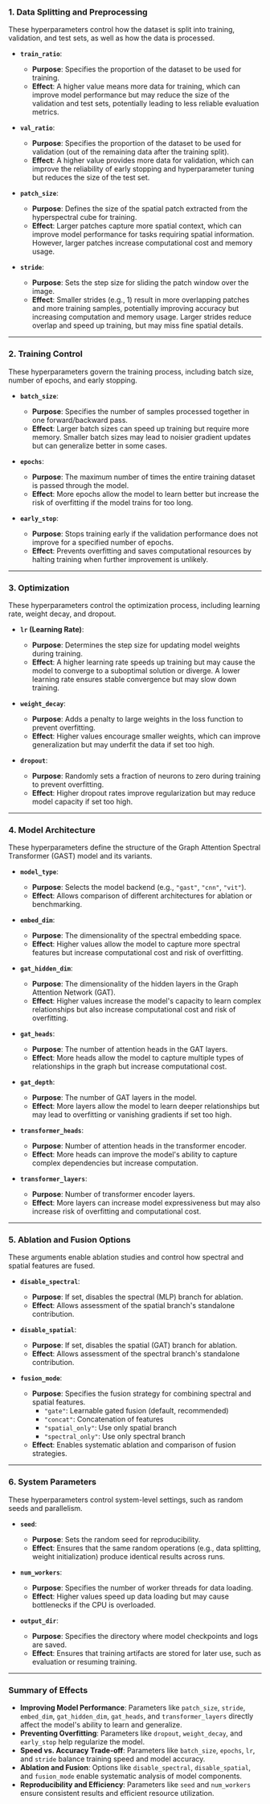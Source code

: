 ### **1. Data Splitting and Preprocessing**
These hyperparameters control how the dataset is split into training, validation, and test sets, as well as how the data is processed.

- **`train_ratio`**:  
  - **Purpose**: Specifies the proportion of the dataset to be used for training.  
  - **Effect**: A higher value means more data for training, which can improve model performance but may reduce the size of the validation and test sets, potentially leading to less reliable evaluation metrics.

- **`val_ratio`**:  
  - **Purpose**: Specifies the proportion of the dataset to be used for validation (out of the remaining data after the training split).  
  - **Effect**: A higher value provides more data for validation, which can improve the reliability of early stopping and hyperparameter tuning but reduces the size of the test set.

- **`patch_size`**:  
  - **Purpose**: Defines the size of the spatial patch extracted from the hyperspectral cube for training.  
  - **Effect**: Larger patches capture more spatial context, which can improve model performance for tasks requiring spatial information. However, larger patches increase computational cost and memory usage.

- **`stride`**:  
  - **Purpose**: Sets the step size for sliding the patch window over the image.  
  - **Effect**: Smaller strides (e.g., 1) result in more overlapping patches and more training samples, potentially improving accuracy but increasing computation and memory usage. Larger strides reduce overlap and speed up training, but may miss fine spatial details.

---

### **2. Training Control**
These hyperparameters govern the training process, including batch size, number of epochs, and early stopping.

- **`batch_size`**:  
  - **Purpose**: Specifies the number of samples processed together in one forward/backward pass.  
  - **Effect**: Larger batch sizes can speed up training but require more memory. Smaller batch sizes may lead to noisier gradient updates but can generalize better in some cases.

- **`epochs`**:  
  - **Purpose**: The maximum number of times the entire training dataset is passed through the model.  
  - **Effect**: More epochs allow the model to learn better but increase the risk of overfitting if the model trains for too long.

- **`early_stop`**:  
  - **Purpose**: Stops training early if the validation performance does not improve for a specified number of epochs.  
  - **Effect**: Prevents overfitting and saves computational resources by halting training when further improvement is unlikely.

---

### **3. Optimization**
These hyperparameters control the optimization process, including learning rate, weight decay, and dropout.

- **`lr` (Learning Rate)**:  
  - **Purpose**: Determines the step size for updating model weights during training.  
  - **Effect**: A higher learning rate speeds up training but may cause the model to converge to a suboptimal solution or diverge. A lower learning rate ensures stable convergence but may slow down training.

- **`weight_decay`**:  
  - **Purpose**: Adds a penalty to large weights in the loss function to prevent overfitting.  
  - **Effect**: Higher values encourage smaller weights, which can improve generalization but may underfit the data if set too high.

- **`dropout`**:  
  - **Purpose**: Randomly sets a fraction of neurons to zero during training to prevent overfitting.  
  - **Effect**: Higher dropout rates improve regularization but may reduce model capacity if set too high.

---

### **4. Model Architecture**
These hyperparameters define the structure of the Graph Attention Spectral Transformer (GAST) model and its variants.

- **`model_type`**:  
  - **Purpose**: Selects the model backend (e.g., `"gast"`, `"cnn"`, `"vit"`).  
  - **Effect**: Allows comparison of different architectures for ablation or benchmarking.

- **`embed_dim`**:  
  - **Purpose**: The dimensionality of the spectral embedding space.  
  - **Effect**: Higher values allow the model to capture more spectral features but increase computational cost and risk of overfitting.

- **`gat_hidden_dim`**:  
  - **Purpose**: The dimensionality of the hidden layers in the Graph Attention Network (GAT).  
  - **Effect**: Higher values increase the model's capacity to learn complex relationships but also increase computational cost and risk of overfitting.

- **`gat_heads`**:  
  - **Purpose**: The number of attention heads in the GAT layers.  
  - **Effect**: More heads allow the model to capture multiple types of relationships in the graph but increase computational cost.

- **`gat_depth`**:  
  - **Purpose**: The number of GAT layers in the model.  
  - **Effect**: More layers allow the model to learn deeper relationships but may lead to overfitting or vanishing gradients if set too high.

- **`transformer_heads`**:  
  - **Purpose**: Number of attention heads in the transformer encoder.  
  - **Effect**: More heads can improve the model's ability to capture complex dependencies but increase computation.

- **`transformer_layers`**:  
  - **Purpose**: Number of transformer encoder layers.  
  - **Effect**: More layers can increase model expressiveness but may also increase risk of overfitting and computational cost.

---

### **5. Ablation and Fusion Options**
These arguments enable ablation studies and control how spectral and spatial features are fused.

- **`disable_spectral`**:  
  - **Purpose**: If set, disables the spectral (MLP) branch for ablation.  
  - **Effect**: Allows assessment of the spatial branch's standalone contribution.

- **`disable_spatial`**:  
  - **Purpose**: If set, disables the spatial (GAT) branch for ablation.  
  - **Effect**: Allows assessment of the spectral branch's standalone contribution.

- **`fusion_mode`**:  
  - **Purpose**: Specifies the fusion strategy for combining spectral and spatial features.  
    - `"gate"`: Learnable gated fusion (default, recommended)  
    - `"concat"`: Concatenation of features  
    - `"spatial_only"`: Use only spatial branch  
    - `"spectral_only"`: Use only spectral branch  
  - **Effect**: Enables systematic ablation and comparison of fusion strategies.

---

### **6. System Parameters**
These hyperparameters control system-level settings, such as random seeds and parallelism.

- **`seed`**:  
  - **Purpose**: Sets the random seed for reproducibility.  
  - **Effect**: Ensures that the same random operations (e.g., data splitting, weight initialization) produce identical results across runs.

- **`num_workers`**:  
  - **Purpose**: Specifies the number of worker threads for data loading.  
  - **Effect**: Higher values speed up data loading but may cause bottlenecks if the CPU is overloaded.

- **`output_dir`**:  
  - **Purpose**: Specifies the directory where model checkpoints and logs are saved.  
  - **Effect**: Ensures that training artifacts are stored for later use, such as evaluation or resuming training.

---

### **Summary of Effects**
- **Improving Model Performance**: Parameters like `patch_size`, `stride`, `embed_dim`, `gat_hidden_dim`, `gat_heads`, and `transformer_layers` directly affect the model's ability to learn and generalize.
- **Preventing Overfitting**: Parameters like `dropout`, `weight_decay`, and `early_stop` help regularize the model.
- **Speed vs. Accuracy Trade-off**: Parameters like `batch_size`, `epochs`, `lr`, and `stride` balance training speed and model accuracy.
- **Ablation and Fusion**: Options like `disable_spectral`, `disable_spatial`, and `fusion_mode` enable systematic analysis of model components.
- **Reproducibility and Efficiency**: Parameters like `seed` and `num_workers` ensure consistent results and efficient resource utilization.
